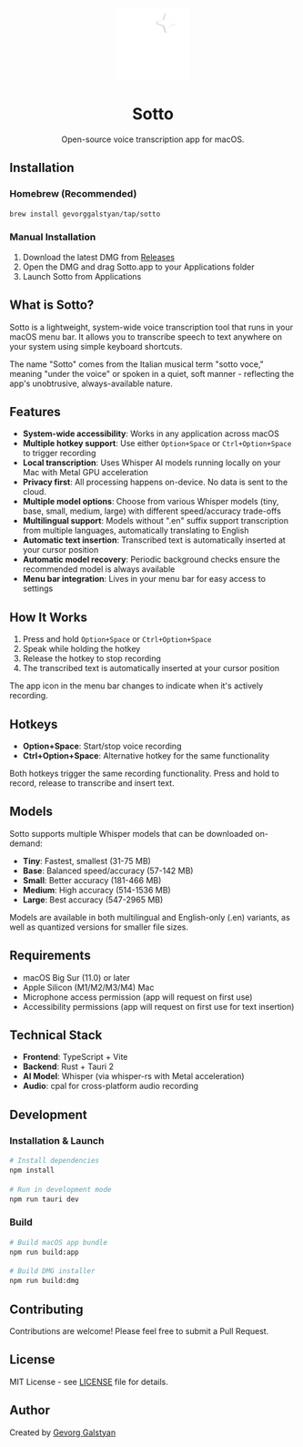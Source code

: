 <div align="center">
  <img src="src-tauri/icons/Sotto Logo.png" alt="Sotto Logo" width="128" height="128">
  <h1>Sotto</h1>
  <p>Open-source voice transcription app for macOS.</p>
</div>

## Installation

### Homebrew (Recommended)

```bash
brew install gevorggalstyan/tap/sotto
```

### Manual Installation

1. Download the latest DMG from [Releases](https://github.com/gevorggalstyan/sotto/releases)
2. Open the DMG and drag Sotto.app to your Applications folder
3. Launch Sotto from Applications

## What is Sotto?

Sotto is a lightweight, system-wide voice transcription tool that runs in your macOS menu bar. It allows you to transcribe speech to text anywhere on your system using simple keyboard shortcuts.

The name "Sotto" comes from the Italian musical term "sotto voce," meaning "under the voice" or spoken in a quiet, soft manner - reflecting the app's unobtrusive, always-available nature.

## Features

- **System-wide accessibility**: Works in any application across macOS
- **Multiple hotkey support**: Use either `Option+Space` or `Ctrl+Option+Space` to trigger recording
- **Local transcription**: Uses Whisper AI models running locally on your Mac with Metal GPU acceleration
- **Privacy first**: All processing happens on-device. No data is sent to the cloud.
- **Multiple model options**: Choose from various Whisper models (tiny, base, small, medium, large) with different speed/accuracy trade-offs
- **Multilingual support**: Models without ".en" suffix support transcription from multiple languages, automatically translating to English
- **Automatic text insertion**: Transcribed text is automatically inserted at your cursor position
- **Automatic model recovery**: Periodic background checks ensure the recommended model is always available
- **Menu bar integration**: Lives in your menu bar for easy access to settings

## How It Works

1. Press and hold `Option+Space` or `Ctrl+Option+Space`
2. Speak while holding the hotkey
3. Release the hotkey to stop recording
4. The transcribed text is automatically inserted at your cursor position

The app icon in the menu bar changes to indicate when it's actively recording.

## Hotkeys

- **Option+Space**: Start/stop voice recording
- **Ctrl+Option+Space**: Alternative hotkey for the same functionality

Both hotkeys trigger the same recording functionality. Press and hold to record, release to transcribe and insert text.

## Models

Sotto supports multiple Whisper models that can be downloaded on-demand:

- **Tiny**: Fastest, smallest (31-75 MB)
- **Base**: Balanced speed/accuracy (57-142 MB)
- **Small**: Better accuracy (181-466 MB)
- **Medium**: High accuracy (514-1536 MB)
- **Large**: Best accuracy (547-2965 MB)

Models are available in both multilingual and English-only (.en) variants, as well as quantized versions for smaller file sizes.

## Requirements

- macOS Big Sur (11.0) or later
- Apple Silicon (M1/M2/M3/M4) Mac
- Microphone access permission (app will request on first use)
- Accessibility permissions (app will request on first use for text insertion)

## Technical Stack

- **Frontend**: TypeScript + Vite
- **Backend**: Rust + Tauri 2
- **AI Model**: Whisper (via whisper-rs with Metal acceleration)
- **Audio**: cpal for cross-platform audio recording

## Development

### Installation & Launch

```bash
# Install dependencies
npm install

# Run in development mode
npm run tauri dev
```

### Build

```bash
# Build macOS app bundle
npm run build:app

# Build DMG installer
npm run build:dmg
```

## Contributing

Contributions are welcome! Please feel free to submit a Pull Request.

## License

MIT License - see [LICENSE](LICENSE) file for details.

## Author

Created by [Gevorg Galstyan](https://galstyan.am)
